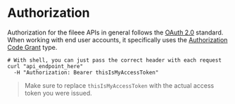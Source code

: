 # Authorization

Authorization for the fileee APIs in general follows the [OAuth 2.0](https://tools.ietf.org/html/rfc6749) standard. When working with end user accounts, it specifically uses the [Authorization Code Grant](https://tools.ietf.org/html/rfc6749#section-4.1) type.

```shell
# With shell, you can just pass the correct header with each request
curl "api_endpoint_here"
  -H "Authorization: Bearer thisIsMyAccessToken"
```

> Make sure to replace `thisIsMyAccessToken` with the actual access token you were issued.
